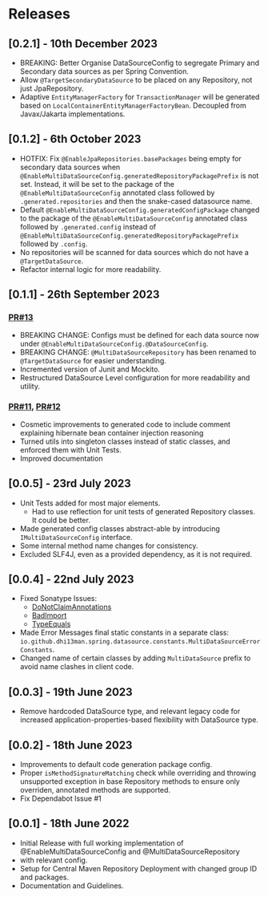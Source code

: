 # Releases

## [0.2.1] - 10th December 2023

- BREAKING: Better Organise DataSourceConfig to segregate Primary and Secondary data sources as per Spring
  Convention.
- Allow `@TargetSecondaryDataSource` to be placed on any Repository, not just JpaRepository.
- Adaptive `EntityManagerFactory` for `TransactionManager` will be generated based on
  `LocalContainerEntityManagerFactoryBean`. Decoupled from Javax/Jakarta implementations.

## [0.1.2] - 6th October 2023

- HOTFIX: Fix `@EnableJpaRepositories.basePackages` being empty for secondary data sources
  when `@EnableMultiDataSourceConfig.generatedRepositoryPackagePrefix` is not set. Instead, it will
  be set to the package of the `@EnableMultiDataSourceConfig` annotated class followed by
  `.generated.repositories` and then the snake-cased datasource name.
- Default `@EnableMultiDataSourceConfig.generatedConfigPackage` changed to the package of the
  `@EnableMultiDataSourceConfig` annotated class followed by `.generated.config` instead of
  `@EnableMultiDataSourceConfig.generatedRepositoryPackagePrefix` followed by `.config`.
- No repositories will be scanned for data sources which do not have a `@TargetDataSource`.
- Refactor internal logic for more readability.

## [0.1.1] - 26th September 2023

### [PR#13](https://github.com/Dhi13man/spring-multi-data-source/pull/13)

- BREAKING CHANGE: Configs must be defined for each data source now
  under `@EnableMultiDataSourceConfig.@DataSourceConfig`.
- BREAKING CHANGE: `@MultiDataSourceRepository` has been renamed to `@TargetDataSource` for
  easier understanding.
- Incremented version of Junit and Mockito.
- Restructured DataSource Level configuration for more readability and utility.

### [PR#11](https://github.com/Dhi13man/spring-multi-data-source/pull/11), [PR#12](https://github.com/Dhi13man/spring-multi-data-source/pull/12)

- Cosmetic improvements to generated code to include comment explaining hibernate bean container
  injection reasoning
- Turned utils into singleton classes instead of static classes, and enforced them with Unit Tests.
- Improved documentation

## [0.0.5] - 23rd July 2023

- Unit Tests added for most major elements.
    - Had to use reflection for unit tests of generated Repository classes. It could be better.
- Made generated config classes abstract-able by introducing `IMultiDataSourceConfig` interface.
- Some internal method name changes for consistency.
- Excluded SLF4J, even as a provided dependency, as it is not required.

## [0.0.4] - 22nd July 2023

- Fixed Sonatype Issues:
    - [DoNotClaimAnnotations](https://errorprone.info/bugpattern/DoNotClaimAnnotations)
    - [BadImport](https://errorprone.info/bugpattern/BadImport)
    - [TypeEquals](https://errorprone.info/bugpattern/TypeEquals)
- Made Error Messages final static constants in a separate
  class: `io.github.dhi13man.spring.datasource.constants.MultiDataSourceErrorConstants`.
- Changed name of certain classes by adding `MultiDataSource` prefix to avoid name clashes in client
  code.

## [0.0.3] - 19th June 2023

- Remove hardcoded DataSource type, and relevant legacy code for increased
  application-properties-based flexibility
  with DataSource type.

## [0.0.2] - 18th June 2023

- Improvements to default code generation package config.
- Proper `isMethodSignatureMatching` check while overriding and throwing unsupported exception in
  base Repository
  methods to ensure only overriden, annotated methods are supported.
- Fix Dependabot Issue #1

## [0.0.1] - 18th June 2022

- Initial Release with full working implementation of @EnableMultiDataSourceConfig and
  @MultiDataSourceRepository
- with relevant config.
- Setup for Central Maven Repository Deployment with changed group ID and packages.
- Documentation and Guidelines.
